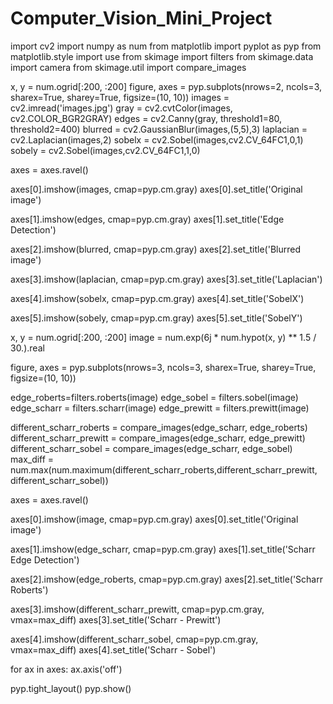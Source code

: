 # Computer_Vision_Mini_Project
import cv2
import numpy as num
from matplotlib import pyplot as pyp
from matplotlib.style import use
from skimage import filters
from skimage.data import camera
from skimage.util import compare_images

x, y = num.ogrid[:200, :200]
figure, axes = pyp.subplots(nrows=2, ncols=3, sharex=True, sharey=True,
                         figsize=(10, 10))
images = cv2.imread('images.jpg')
gray = cv2.cvtColor(images, cv2.COLOR_BGR2GRAY)
edges = cv2.Canny(gray, threshold1=80, threshold2=400)
blurred = cv2.GaussianBlur(images,(5,5),3)
laplacian = cv2.Laplacian(images,2)
sobelx = cv2.Sobel(images,cv2.CV_64FC1,0,1)
sobely = cv2.Sobel(images,cv2.CV_64FC1,1,0)

axes = axes.ravel()


axes[0].imshow(images, cmap=pyp.cm.gray)
axes[0].set_title('Original image')

axes[1].imshow(edges, cmap=pyp.cm.gray)
axes[1].set_title('Edge Detection')

axes[2].imshow(blurred, cmap=pyp.cm.gray)
axes[2].set_title('Blurred image')

axes[3].imshow(laplacian, cmap=pyp.cm.gray)
axes[3].set_title('Laplacian')

axes[4].imshow(sobelx, cmap=pyp.cm.gray)
axes[4].set_title('SobelX')

axes[5].imshow(sobely, cmap=pyp.cm.gray)
axes[5].set_title('SobelY')

x, y = num.ogrid[:200, :200]
image = num.exp(6j * num.hypot(x, y) ** 1.5 / 30.).real


figure, axes = pyp.subplots(nrows=3, ncols=3, sharex=True, sharey=True,
                         figsize=(10, 10))

edge_roberts=filters.roberts(image)
edge_sobel = filters.sobel(image)
edge_scharr = filters.scharr(image)
edge_prewitt = filters.prewitt(image)

different_scharr_roberts = compare_images(edge_scharr, edge_roberts)
different_scharr_prewitt = compare_images(edge_scharr, edge_prewitt)
different_scharr_sobel = compare_images(edge_scharr, edge_sobel)
max_diff = num.max(num.maximum(different_scharr_roberts,different_scharr_prewitt, different_scharr_sobel))


axes = axes.ravel()


axes[0].imshow(image, cmap=pyp.cm.gray)
axes[0].set_title('Original image')

axes[1].imshow(edge_scharr, cmap=pyp.cm.gray)
axes[1].set_title('Scharr Edge Detection')

axes[2].imshow(edge_roberts, cmap=pyp.cm.gray)
axes[2].set_title('Scharr Roberts')


axes[3].imshow(different_scharr_prewitt, cmap=pyp.cm.gray, vmax=max_diff)
axes[3].set_title('Scharr - Prewitt')

axes[4].imshow(different_scharr_sobel, cmap=pyp.cm.gray, vmax=max_diff)
axes[4].set_title('Scharr - Sobel')

for ax in axes:
    ax.axis('off')

pyp.tight_layout()
pyp.show()



